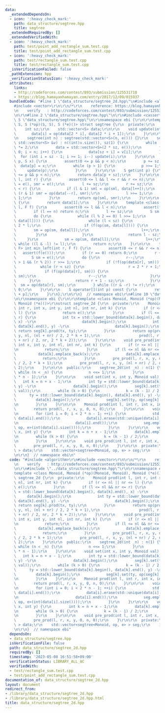 ```yaml
---
data:
  _extendedDependsOn:
  - icon: ':heavy_check_mark:'
    path: data_structure/segtree.hpp
    title: segtree
  _extendedRequiredBy: []
  _extendedVerifiedWith:
  - icon: ':heavy_check_mark:'
    path: test/point_add_rectangle_sum.test.cpp
    title: test/point_add_rectangle_sum.test.cpp
  - icon: ':heavy_check_mark:'
    path: test/rectangle_sum.test.cpp
    title: test/rectangle_sum.test.cpp
  _isVerificationFailed: false
  _pathExtension: hpp
  _verificationStatusIcon: ':heavy_check_mark:'
  attributes:
    links:
    - http://codeforces.com/contest/893/submission/125531718
    - https://blog.hamayanhamayan.com/entry/2017/12/09/015937
  bundledCode: "#line 1 \"data_structure/segtree_2d.hpp\"\n#include <algorithm>\r\n\
    #include <vector>\r\n\r\n/*\r\n    reference: https://blog.hamayanhamayan.com/entry/2017/12/09/015937\r\
    \n    verify   : http://codeforces.com/contest/893/submission/125531718\r\n*/\r\
    \n\r\n#line 2 \"data_structure/segtree.hpp\"\n\r\n#include <cassert>\r\n#line\
    \ 5 \"data_structure/segtree.hpp\"\n\r\nnamespace ebi {\r\n\r\ntemplate <class\
    \ S, S (*op)(S, S), S (*e)()> struct segtree {\r\n  private:\r\n    int n;\r\n\
    \    int sz;\r\n    std::vector<S> data;\r\n\r\n    void update(int i) {\r\n \
    \       data[i] = op(data[2 * i], data[2 * i + 1]);\r\n    }\r\n\r\n  public:\r\
    \n    segtree(int n) : segtree(std::vector<S>(n, e())) {}\r\n    segtree(const\
    \ std::vector<S> &v) : n((int)v.size()), sz(1) {\r\n        while (sz < n) sz\
    \ *= 2;\r\n        data = std::vector<S>(2 * sz, e());\r\n        for (int i =\
    \ 0; i < n; i++) {\r\n            data[sz + i] = v[i];\r\n        }\r\n      \
    \  for (int i = sz - 1; i >= 1; i--) update(i);\r\n    }\r\n\r\n    void set(int\
    \ p, S x) {\r\n        assert(0 <= p && p < n);\r\n        p += sz;\r\n      \
    \  data[p] = x;\r\n        while (p > 1) {\r\n            p >>= 1;\r\n       \
    \     update(p);\r\n        }\r\n    }\r\n\r\n    S get(int p) {\r\n        assert(0\
    \ <= p && p < n);\r\n        return data[p + sz];\r\n    }\r\n\r\n    S prod(int\
    \ l, int r) {\r\n        assert(0 <= l && l <= r && r <= n);\r\n        S sml\
    \ = e(), smr = e();\r\n        l += sz;\r\n        r += sz;\r\n        while (l\
    \ < r) {\r\n            if (l & 1) sml = op(sml, data[l++]);\r\n            if\
    \ (r & 1) smr = op(data[--r], smr);\r\n            l >>= 1;\r\n            r >>=\
    \ 1;\r\n        }\r\n        return op(sml, smr);\r\n    }\r\n\r\n    S all_prod()\
    \ {\r\n        return data[1];\r\n    }\r\n\r\n    template <class F> int max_right(int\
    \ l, F f) {\r\n        assert(0 <= l && l < n);\r\n        assert(f(e()));\r\n\
    \        if (l == n) return n;\r\n        l += sz;\r\n        S sm = e();\r\n\
    \        do {\r\n            while (l % 2 == 0) l >>= 1;\r\n            if (!f(op(sm,\
    \ data[l]))) {\r\n                while (l < sz) {\r\n                    l =\
    \ 2 * l;\r\n                    if (f(op(sm, data[l]))) {\r\n                \
    \        sm = op(sm, data[l]);\r\n                        l++;\r\n           \
    \         }\r\n                }\r\n                return l - sz;\r\n       \
    \     }\r\n            sm = op(sm, data[l]);\r\n            l++;\r\n        }\
    \ while ((l & -l) != l);\r\n        return n;\r\n    }\r\n\r\n    template <class\
    \ F> int min_left(int r, F f) {\r\n        assert(0 <= r && r <= n);\r\n     \
    \   assert(f(e()));\r\n        if (r == 0) return 0;\r\n        r += sz;\r\n \
    \       S sm = e();\r\n        do {\r\n            r--;\r\n            while (r\
    \ > 1 && (r % 2)) r >>= 1;\r\n            if (!f(op(data[r], sm))) {\r\n     \
    \           while (r < sz) {\r\n                    r = 2 * r + 1;\r\n       \
    \             if (f(op(data[r], sm))) {\r\n                        sm = op(data[r],\
    \ sm);\r\n                        r--;\r\n                    }\r\n          \
    \      }\r\n                return r + 1 - sz;\r\n            }\r\n          \
    \  sm = op(data[r], sm);\r\n        } while ((r & -r) != r);\r\n        return\
    \ 0;\r\n    }\r\n\r\n    S operator[](int p) const {\r\n        return data[sz\
    \ + p];\r\n    }\r\n};\r\n\r\n}  // namespace ebi\r\n#line 10 \"data_structure/segtree_2d.hpp\"\
    \n\r\nnamespace ebi {\r\n\r\ntemplate <class Monoid, Monoid (*op)(Monoid, Monoid),\
    \ Monoid (*e)()>\r\nstruct segtree_2d {\r\n  private:\r\n    Monoid prod(int l,\
    \ int r, int x, int y, int nl, int nr, int k) {\r\n        if (r <= nl || nr <=\
    \ l) {\r\n            return e();\r\n        }\r\n        if (l <= nl && nr <=\
    \ r) {\r\n            int tx = std::lower_bound(data[k].begin(), data[k].end(),\
    \ x) -\r\n                     data[k].begin();\r\n            int ty = std::lower_bound(data[k].begin(),\
    \ data[k].end(), y) -\r\n                     data[k].begin();\r\n           \
    \ return seg[k].prod(tx, ty);\r\n        }\r\n        return op(prod(l, r, x,\
    \ y, nl, (nl + nr) / 2, 2 * k + 1),\r\n                  prod(l, r, x, y, (nl\
    \ + nr) / 2, nr, 2 * k + 2));\r\n    }\r\n\r\n    void pre_prod(int l, int r,\
    \ int x, int y, int nl, int nr, int k) {\r\n        if (r <= nl || nr <= l) {\r\
    \n            return;\r\n        }\r\n        if (l <= nl && nr <= r) {\r\n  \
    \          data[k].emplace_back(x);\r\n            data[k].emplace_back(y);\r\n\
    \            return;\r\n        }\r\n        pre_prod(l, r, x, y, nl, (nl + nr)\
    \ / 2, 2 * k + 1);\r\n        pre_prod(l, r, x, y, (nl + nr) / 2, nr, 2 * k +\
    \ 2);\r\n    }\r\n\r\n  public:\r\n    segtree_2d(int _n) : n(1) {\r\n       \
    \ while (n < _n) {\r\n            n <<= 1;\r\n        }\r\n        data.resize(2\
    \ * n - 1);\r\n    }\r\n\r\n    void set(int x, int y, Monoid val) {\r\n     \
    \   int k = n + x - 1;\r\n        int ty = std::lower_bound(data[k].begin(), data[k].end(),\
    \ y) -\r\n                 data[k].begin();\r\n        seg[k].set(ty, op(seg[k].get(ty),\
    \ val));\r\n        while (k > 0) {\r\n            k = (k - 1) / 2;\r\n      \
    \      ty = std::lower_bound(data[k].begin(), data[k].end(), y) -\r\n        \
    \         data[k].begin();\r\n            seg[k].set(ty, op(seg[k].get(ty), val));\r\
    \n        }\r\n    }\r\n\r\n    Monoid prod(int l, int r, int x, int y) {\r\n\
    \        return prod(l, r, x, y, 0, n, 0);\r\n    }\r\n\r\n    void build() {\r\
    \n        for (int i = 0; i < 2 * n - 1; ++i) {\r\n            std::sort(data[i].begin(),\
    \ data[i].end());\r\n            data[i].erase(std::unique(data[i].begin(), data[i].end()),\r\
    \n                          data[i].end());\r\n            seg.emplace_back(segtree<Monoid,\
    \ op, e>(int(data[i].size())));\r\n        }\r\n    }\r\n\r\n    void pre_set(int\
    \ x, int y) {\r\n        int k = n + x - 1;\r\n        data[k].emplace_back(y);\r\
    \n        while (k > 0) {\r\n            k = (k - 1) / 2;\r\n            data[k].emplace_back(y);\r\
    \n        }\r\n    }\r\n\r\n    void pre_prod(int l, int r, int x, int y) {\r\n\
    \        pre_prod(l, r, x, y, 0, n, 0);\r\n    }\r\n\r\n  private:\r\n    std::vector<std::vector<Monoid>\
    \ > data;\r\n    std::vector<segtree<Monoid, op, e> > seg;\r\n    int n;\r\n};\r\
    \n\r\n}  // namespace ebi\n"
  code: "#include <algorithm>\r\n#include <vector>\r\n\r\n/*\r\n    reference: https://blog.hamayanhamayan.com/entry/2017/12/09/015937\r\
    \n    verify   : http://codeforces.com/contest/893/submission/125531718\r\n*/\r\
    \n\r\n#include \"../data_structure/segtree.hpp\"\r\n\r\nnamespace ebi {\r\n\r\n\
    template <class Monoid, Monoid (*op)(Monoid, Monoid), Monoid (*e)()>\r\nstruct\
    \ segtree_2d {\r\n  private:\r\n    Monoid prod(int l, int r, int x, int y, int\
    \ nl, int nr, int k) {\r\n        if (r <= nl || nr <= l) {\r\n            return\
    \ e();\r\n        }\r\n        if (l <= nl && nr <= r) {\r\n            int tx\
    \ = std::lower_bound(data[k].begin(), data[k].end(), x) -\r\n                \
    \     data[k].begin();\r\n            int ty = std::lower_bound(data[k].begin(),\
    \ data[k].end(), y) -\r\n                     data[k].begin();\r\n           \
    \ return seg[k].prod(tx, ty);\r\n        }\r\n        return op(prod(l, r, x,\
    \ y, nl, (nl + nr) / 2, 2 * k + 1),\r\n                  prod(l, r, x, y, (nl\
    \ + nr) / 2, nr, 2 * k + 2));\r\n    }\r\n\r\n    void pre_prod(int l, int r,\
    \ int x, int y, int nl, int nr, int k) {\r\n        if (r <= nl || nr <= l) {\r\
    \n            return;\r\n        }\r\n        if (l <= nl && nr <= r) {\r\n  \
    \          data[k].emplace_back(x);\r\n            data[k].emplace_back(y);\r\n\
    \            return;\r\n        }\r\n        pre_prod(l, r, x, y, nl, (nl + nr)\
    \ / 2, 2 * k + 1);\r\n        pre_prod(l, r, x, y, (nl + nr) / 2, nr, 2 * k +\
    \ 2);\r\n    }\r\n\r\n  public:\r\n    segtree_2d(int _n) : n(1) {\r\n       \
    \ while (n < _n) {\r\n            n <<= 1;\r\n        }\r\n        data.resize(2\
    \ * n - 1);\r\n    }\r\n\r\n    void set(int x, int y, Monoid val) {\r\n     \
    \   int k = n + x - 1;\r\n        int ty = std::lower_bound(data[k].begin(), data[k].end(),\
    \ y) -\r\n                 data[k].begin();\r\n        seg[k].set(ty, op(seg[k].get(ty),\
    \ val));\r\n        while (k > 0) {\r\n            k = (k - 1) / 2;\r\n      \
    \      ty = std::lower_bound(data[k].begin(), data[k].end(), y) -\r\n        \
    \         data[k].begin();\r\n            seg[k].set(ty, op(seg[k].get(ty), val));\r\
    \n        }\r\n    }\r\n\r\n    Monoid prod(int l, int r, int x, int y) {\r\n\
    \        return prod(l, r, x, y, 0, n, 0);\r\n    }\r\n\r\n    void build() {\r\
    \n        for (int i = 0; i < 2 * n - 1; ++i) {\r\n            std::sort(data[i].begin(),\
    \ data[i].end());\r\n            data[i].erase(std::unique(data[i].begin(), data[i].end()),\r\
    \n                          data[i].end());\r\n            seg.emplace_back(segtree<Monoid,\
    \ op, e>(int(data[i].size())));\r\n        }\r\n    }\r\n\r\n    void pre_set(int\
    \ x, int y) {\r\n        int k = n + x - 1;\r\n        data[k].emplace_back(y);\r\
    \n        while (k > 0) {\r\n            k = (k - 1) / 2;\r\n            data[k].emplace_back(y);\r\
    \n        }\r\n    }\r\n\r\n    void pre_prod(int l, int r, int x, int y) {\r\n\
    \        pre_prod(l, r, x, y, 0, n, 0);\r\n    }\r\n\r\n  private:\r\n    std::vector<std::vector<Monoid>\
    \ > data;\r\n    std::vector<segtree<Monoid, op, e> > seg;\r\n    int n;\r\n};\r\
    \n\r\n}  // namespace ebi"
  dependsOn:
  - data_structure/segtree.hpp
  isVerificationFile: false
  path: data_structure/segtree_2d.hpp
  requiredBy: []
  timestamp: '2023-05-08 16:51:58+09:00'
  verificationStatus: LIBRARY_ALL_AC
  verifiedWith:
  - test/rectangle_sum.test.cpp
  - test/point_add_rectangle_sum.test.cpp
documentation_of: data_structure/segtree_2d.hpp
layout: document
redirect_from:
- /library/data_structure/segtree_2d.hpp
- /library/data_structure/segtree_2d.hpp.html
title: data_structure/segtree_2d.hpp
---
```

